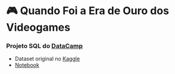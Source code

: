 # 🎮 Quando Foi a Era de Ouro dos Videogames
 ### Projeto SQL do [DataCamp](https://www.datacamp.com/projects/1413)
 * Dataset original no [Kaggle](https://www.kaggle.com/holmjason2/videogamedata)
 * [Notebook](video_games.ipynb)
